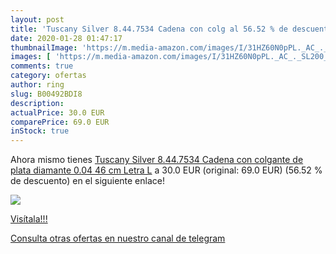 ```yaml
---
layout: post
title: 'Tuscany Silver 8.44.7534 Cadena con colg al 56.52 % de descuento'
date: 2020-01-28 01:47:17
thumbnailImage: 'https://m.media-amazon.com/images/I/31HZ60N0pPL._AC_._SL200_.jpg'
images: [ 'https://m.media-amazon.com/images/I/31HZ60N0pPL._AC_._SL200_.jpg' ]
comments: true
category: ofertas
author: ring
slug: B00492BDI8
description:
actualPrice: 30.0 EUR
comparePrice: 69.0 EUR
inStock: true
---
```


Ahora mismo tienes [Tuscany Silver 8.44.7534 Cadena con colgante de plata  diamante  0.04   46 cm  Letra L](https://www.amazon.com/dp/B00492BDI8/?tag=redken08-20) a 30.0 EUR (original: 69.0 EUR) (56.52 %  de descuento) en el siguiente enlace!

[![](https://m.media-amazon.com/images/I/31HZ60N0pPL._AC_._SL200_.jpg)](https://www.amazon.com/dp/B00492BDI8/?tag=redken08-20)

[Visítala!!!](https://www.amazon.com/dp/B00492BDI8/?tag=redken08-20)

[Consulta otras ofertas en nuestro canal de telegram](https://t.me/s/ofertas25)
